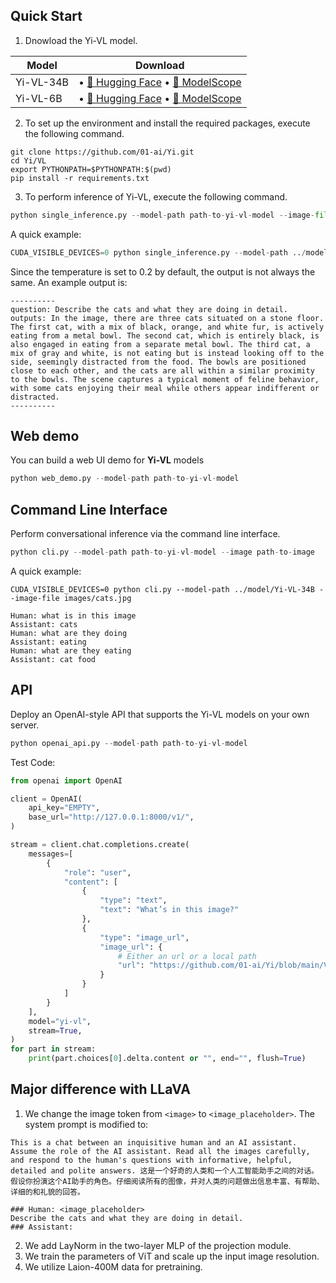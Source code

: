 ## Quick Start 
1. Dnowload the Yi-VL model.

Model |       Download
|---|---
Yi-VL-34B |• [🤗 Hugging Face](https://huggingface.co/01-ai/Yi-VL-34B)  • [🤖 ModelScope](https://www.modelscope.cn/models/01ai/Yi-VL-34B/summary)
Yi-VL-6B | • [🤗 Hugging Face](https://huggingface.co/01-ai/Yi-VL-6B)  • [🤖 ModelScope](https://www.modelscope.cn/models/01ai/Yi-VL-6B/summary)

2. To set up the environment and install the required packages, execute the following command.
```
git clone https://github.com/01-ai/Yi.git
cd Yi/VL
export PYTHONPATH=$PYTHONPATH:$(pwd)
pip install -r requirements.txt
```
3. To perform inference of Yi-VL, execute the following command.
```python
python single_inference.py --model-path path-to-yi-vl-model --image-file path-to-image --question question-content
```
A quick example:
```python
CUDA_VISIBLE_DEVICES=0 python single_inference.py --model-path ../model/Yi-VL-34B --image-file images/cats.jpg --question "Describe the cats and what they are doing in detail."
```
Since the temperature is set to 0.2 by default, the output is not always the same. An example output is:
```
----------
question: Describe the cats and what they are doing in detail.
outputs: In the image, there are three cats situated on a stone floor. The first cat, with a mix of black, orange, and white fur, is actively eating from a metal bowl. The second cat, which is entirely black, is also engaged in eating from a separate metal bowl. The third cat, a mix of gray and white, is not eating but is instead looking off to the side, seemingly distracted from the food. The bowls are positioned close to each other, and the cats are all within a similar proximity to the bowls. The scene captures a typical moment of feline behavior, with some cats enjoying their meal while others appear indifferent or distracted.
----------
```

## Web demo
You can build a web UI demo for **Yi-VL** models
```python
python web_demo.py --model-path path-to-yi-vl-model
```

## Command Line Interface

Perform conversational inference via the command line interface.

```python
python cli.py --model-path path-to-yi-vl-model --image path-to-image
```

A quick example:

```
CUDA_VISIBLE_DEVICES=0 python cli.py --model-path ../model/Yi-VL-34B --image-file images/cats.jpg

Human: what is in this image
Assistant: cats
Human: what are they doing
Assistant: eating
Human: what are they eating
Assistant: cat food
```

## API
Deploy an OpenAI-style API that supports the Yi-VL models on your own server.

```python
python openai_api.py --model-path path-to-yi-vl-model
```

Test Code:
```python
from openai import OpenAI

client = OpenAI(
    api_key="EMPTY",
    base_url="http://127.0.0.1:8000/v1/",
)

stream = client.chat.completions.create(
    messages=[
        {
            "role": "user",
            "content": [
                {
                    "type": "text",
                    "text": "What’s in this image?"
                },
                {
                    "type": "image_url",
                    "image_url": {
                        # Either an url or a local path
                        "url": "https://github.com/01-ai/Yi/blob/main/VL/images/cats.jpg?raw=true" 
                    }
                }
            ]
        }
    ],
    model="yi-vl",
    stream=True,
)
for part in stream:
    print(part.choices[0].delta.content or "", end="", flush=True)
```


## Major difference with LLaVA
1. We change the image token from ```<image>``` to ```<image_placeholder>```. The system prompt is modified to:
```
This is a chat between an inquisitive human and an AI assistant. Assume the role of the AI assistant. Read all the images carefully, and respond to the human's questions with informative, helpful, detailed and polite answers. 这是一个好奇的人类和一个人工智能助手之间的对话。假设你扮演这个AI助手的角色。仔细阅读所有的图像，并对人类的问题做出信息丰富、有帮助、详细的和礼貌的回答。

### Human: <image_placeholder>
Describe the cats and what they are doing in detail.
### Assistant:
```
2. We add LayNorm in the two-layer MLP of the projection module.
3. We train the parameters of ViT and scale up the input image resolution.
4. We utilize Laion-400M data for pretraining.
